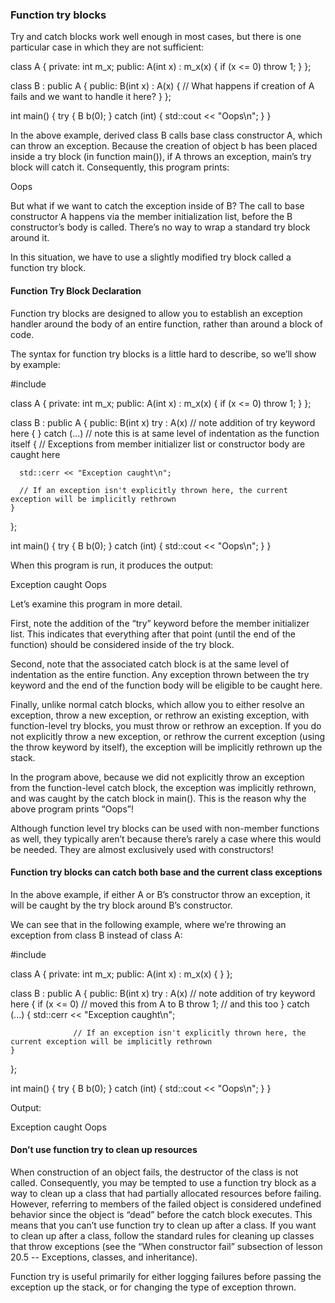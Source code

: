 ### Function try blocks


Try and catch blocks work well enough in most cases, but there is one particular case in which they are not sufficient:

  class A
  {
  private:
  	int m_x;
  public:
  	A(int x) : m_x(x)
  	{
  		if (x <= 0)
  			throw 1;
  	}
  };

  class B : public A
  {
  public:
  	B(int x) : A(x)
  	{
  		// What happens if creation of A fails and we want to handle it here?
  	}
  };

  int main()
  {
  	try
  	{
  		B b(0);
  	}
  	catch (int)
  	{
  		std::cout << "Oops\n";
  	}
  }

In the above example, derived class B calls base class constructor A, which can throw an exception. Because the creation of object b has been placed inside a try block (in function main()), if A throws an exception, main’s try block will catch it. Consequently, this program prints:

Oops

But what if we want to catch the exception inside of B? The call to base constructor A happens via the member initialization list, before the B constructor’s body is called. There’s no way to wrap a standard try block around it.

In this situation, we have to use a slightly modified try block called a function try block.

#### Function Try Block Declaration

Function try blocks are designed to allow you to establish an exception handler around the body of an entire function, rather than around a block of code.

The syntax for function try blocks is a little hard to describe, so we’ll show by example:

  #include <iostream>

  class A
  {
  private:
  	int m_x;
  public:
  	A(int x) : m_x(x)
  	{
  		if (x <= 0)
  			throw 1;
  	}
  };

  class B : public A
  {
  public:
  	B(int x) try : A(x) // note addition of try keyword here
  	{
  	}
  	catch (...) // note this is at same level of indentation as the function itself
  	{
      // Exceptions from member initializer list or constructor body are caught here

      std::cerr << "Exception caught\n";

      // If an exception isn't explicitly thrown here, the current exception will be implicitly rethrown
  	}
  };

  int main()
  {
  	try
  	{
  		B b(0);
  	}
  	catch (int)
  	{
  		std::cout << "Oops\n";
  	}
  }

When this program is run, it produces the output:

Exception caught
Oops

Let’s examine this program in more detail.

First, note the addition of the “try” keyword before the member initializer list. This indicates that everything after that point (until the end of the function) should be considered inside of the try block.

Second, note that the associated catch block is at the same level of indentation as the entire function. Any exception thrown between the try keyword and the end of the function body will be eligible to be caught here.

Finally, unlike normal catch blocks, which allow you to either resolve an exception, throw a new exception, or rethrow an existing exception, with function-level try blocks, you must throw or rethrow an exception. If you do not explicitly throw a new exception, or rethrow the current exception (using the throw keyword by itself), the exception will be implicitly rethrown up the stack.

In the program above, because we did not explicitly throw an exception from the function-level catch block, the exception was implicitly rethrown, and was caught by the catch block in main(). This is the reason why the above program prints “Oops”!

Although function level try blocks can be used with non-member functions as well, they typically aren’t because there’s rarely a case where this would be needed. They are almost exclusively used with constructors!




#### Function try blocks can catch both base and the current class exceptions

In the above example, if either A or B’s constructor throw an exception, it will be caught by the try block around B’s constructor.

We can see that in the following example, where we’re throwing an exception from class B instead of class A:

  #include <iostream>

  class A
  {
  private:
  	int m_x;
  public:
  	A(int x) : m_x(x)
  	{
  	}
  };

  class B : public A
  {
  public:
  	B(int x) try : A(x) // note addition of try keyword here
  	{
  		if (x <= 0) // moved this from A to B
  			throw 1; // and this too
  	}
  	catch (...)
  	{
                  std::cerr << "Exception caught\n";

                  // If an exception isn't explicitly thrown here, the current exception will be implicitly rethrown
  	}
  };

  int main()
  {
  	try
  	{
  		B b(0);
  	}
  	catch (int)
  	{
  		std::cout << "Oops\n";
  	}
  }

Output:

Exception caught
Oops




#### Don’t use function try to clean up resources

When construction of an object fails, the destructor of the class is not called. Consequently, you may be tempted to use a function try block as a way to clean up a class that had partially allocated resources before failing. However, referring to members of the failed object is considered undefined behavior since the object is “dead” before the catch block executes. This means that you can’t use function try to clean up after a class. If you want to clean up after a class, follow the standard rules for cleaning up classes that throw exceptions (see the “When constructor fail” subsection of lesson 20.5 -- Exceptions, classes, and inheritance).

Function try is useful primarily for either logging failures before passing the exception up the stack, or for changing the type of exception thrown.
